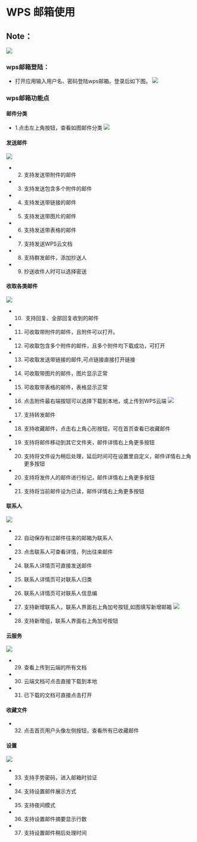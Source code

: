 # WPS 邮箱使用
## Note：  
 ![](https://github.com/openthos/community-analysis/blob/master/pic/using-instractions-pic/wps-email.png)

### wps邮箱登陆：  
- 打开应用输入用户名、密码登陆wps邮箱。登录后如下图。
 ![](https://github.com/openthos/community-analysis/blob/master/pic/using-instractions-pic/tmp_4543-Screenshot_2016-12-27-15-54-231526350674.png)

### wps邮箱功能点

#### 邮件分类
- 1.点击左上角按钮，查看如图邮件分类
![](https://github.com/openthos/community-analysis/blob/master/pic/using-instractions-pic/wps_type.png)

#### 发送邮件
![](https://github.com/openthos/community-analysis/blob/master/pic/using-instractions-pic/wps_send.png)
- 2. 支持发送带附件的邮件
- 3. 支持发送包含多个附件的邮件
- 4. 支持发送带链接的邮件
- 5. 支持发送带图片的邮件
- 6. 支持发送带表格的邮件
- 7. 支持发送WPS云文档
- 8. 支持群发邮件，添加抄送人
- 9. 抄送收件人时可以选择密送

#### 收取各类邮件
![](https://github.com/openthos/community-analysis/blob/master/pic/using-instractions-pic/wps_get.png)
- 10.  支持回复、全部回复收到的邮件
- 11. 可收取带附件的邮件，且附件可以打开。
- 12. 可收取包含多个附件的邮件，且多个附件均下载成功，可打开
- 13. 可收取发送带链接的邮件,可点链接直接打开链接
- 14. 可收取带图片的邮件，图片显示正常
- 15. 可收取带表格的邮件，表格显示正常
- 16. 点击附件最右端按钮可以选择下载到本地，或上传到WPS云端
![](https://github.com/openthos/community-analysis/blob/master/pic/using-instractions-pic/wps_download.png)
- 17. 支持转发邮件
- 18. 支持收藏邮件，点击右上角心形按钮，可在首页查看已收藏邮件
- 19. 支持将邮件移动到其它文件夹，邮件详情右上角更多按钮
- 20. 支持将文件设为稍后处理，延后时间可在设置里自定义，邮件详情右上角更多按钮
- 20. 支持将发件人的邮件进行标记，邮件详情右上角更多按钮
- 21. 支持将当前邮件设为已读，邮件详情右上角更多按钮

#### 联系人
![](https://github.com/openthos/community-analysis/blob/master/pic/using-instractions-pic/wps_connect.png)
- 22. 自动保存有过邮件往来的邮箱为联系人
- 23. 点击联系人可查看详情，列出往来邮件
- 24. 联系人详情页可直接发送邮件
- 25. 联系人详情页可对联系人归类
- 26. 联系人详情页可对联系人信息编
- 27. 支持新增联系人，联系人界面右上角加号按钮,如图填写新增邮箱
![](https://github.com/openthos/community-analysis/blob/master/pic/using-instractions-pic/wps_new.png)
- 28. 支持新增组，联系人界面右上角加号按钮

#### 云服务
![](https://github.com/openthos/community-analysis/blob/master/pic/using-instractions-pic/wps_cloud.png)
- 29. 查看上传到云端的所有文档
- 30. 云端文档可点击直接下载到本地
- 31. 已下载的文档可直接点击打开

#### 收藏文件
- 32. 点击首页用户头像左侧按钮，查看所有已收藏邮件

#### 设置
![](https://github.com/openthos/community-analysis/blob/master/pic/using-instractions-pic/wps_setting.png)
- 33. 支持手势密码，进入邮箱时验证
- 34. 支持设置邮件展示方式
- 35. 支持夜间模式
- 36. 支持设置邮件摘要显示行数
- 37. 支持设置邮件稍后处理时间
